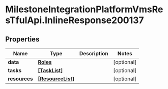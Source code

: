 # MilestoneIntegrationPlatformVmsResTfulApi.InlineResponse200137

## Properties
Name | Type | Description | Notes
------------ | ------------- | ------------- | -------------
**data** | [**Roles**](Roles.md) |  | [optional] 
**tasks** | [**[TaskList]**](TaskList.md) |  | [optional] 
**resources** | [**[ResourceList]**](ResourceList.md) |  | [optional] 
